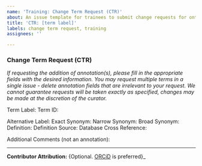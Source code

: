 ```yaml
---
name: 'Training: Change Term Request (CTR)'
about: An issue template for trainees to submit change requests for ontology terms.
title: 'CTR: [term label]'
labels: change term request, training
assignees: ''

---
```


### Change Term Request (CTR)

_If requesting the addition of annotation(s), please fill in the appropriate fields with the desired information. You may request multiple terms in a single issue - delete annotation fields that are irrelevant to your request. We cannot guarantee requests will be taken exactly as specified, changes may be made at the discretion of the curator._

Term Label:
Term ID:

Alternative Label:
Exact Synonym:
Narrow Synonym:
Broad Synonym:
Definition:
Definition Source:
Database Cross Reference:

Additional Comments (not an annotation):

--- 
**Contributor Attribution:** {Optional. [ORCiD](https://orcid.org/) is preferred}_
